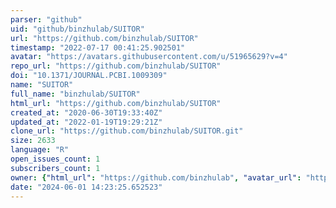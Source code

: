 ```yaml
---
parser: "github"
uid: "github/binzhulab/SUITOR"
url: "https://github.com/binzhulab/SUITOR"
timestamp: "2022-07-17 00:41:25.902501"
avatar: "https://avatars.githubusercontent.com/u/51965629?v=4"
repo_url: "https://github.com/binzhulab/SUITOR"
doi: "10.1371/JOURNAL.PCBI.1009309"
name: "SUITOR"
full_name: "binzhulab/SUITOR"
html_url: "https://github.com/binzhulab/SUITOR"
created_at: "2020-06-30T19:33:40Z"
updated_at: "2022-01-19T19:29:21Z"
clone_url: "https://github.com/binzhulab/SUITOR.git"
size: 2633
language: "R"
open_issues_count: 1
subscribers_count: 1
owner: {"html_url": "https://github.com/binzhulab", "avatar_url": "https://avatars.githubusercontent.com/u/51965629?v=4", "login": "binzhulab", "type": "User"}
date: "2024-06-01 14:23:25.652523"
---
```

